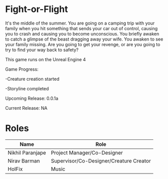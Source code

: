 # Fight-or-Flight

It's the middle of the summer. You are going on a camping trip with your family when you hit something that sends your car out of control, causing you to crash and causing  you to become unconscious. You briefly awaken to catch a glimpse of the beast dragging away your wife. You awaken to see your family missing. Are you going to get your revenge, or are you going to try to find your way back to safety?

This game runs on the Unreal Engine 4

Game Progress:


-Creature creation started

-Storyline completed


Upcoming Release: 0.0.1a

Current Release: NA


Roles
=====
| Name | Role  |
| ------------- | ----------- |
| Nikhil Paranjape | Project Manager/Co-Designer |
| Nirav Barman | Supervisor/Co-Designer/Creature Creator |
| HolFix | Music |
